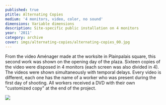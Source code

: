 ```yaml
---
published: true
ptitle: Alternating Copies
medium: '4 monitors, video, color, no sound'
dimensions: Variable dimensions
description: Site-specific public installation on 4 monitors
year: '2011'
category: archive
cover: imgs/alternating-copies/alternating-copies_00.jpg
---
```

From the video Aménager made at the worksite in Plainpalais square, this second work was shown on the opening day of the plaza. Sixteen copies of the video were disposed in 4 monitors (each screen was also divided in 4). The videos were shown simultaneously with temporal delays. Every video is different, each one has the name of a worker who was present during the first day of shooting. All workers received a DVD with their own "customized copy" at the end of the project.

![]({{site.baseurl}}/imgs/alternating-copies/alternating-copies_01.jpg)
